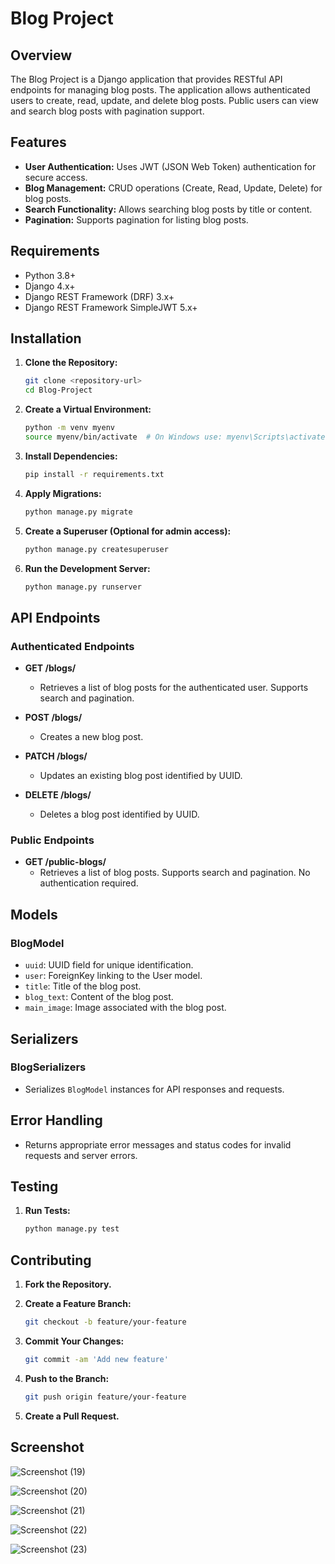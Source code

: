 # Blog Project

## Overview

The Blog Project is a Django application that provides RESTful API endpoints for managing blog posts. The application allows authenticated users to create, read, update, and delete blog posts. Public users can view and search blog posts with pagination support.

## Features

- **User Authentication:** Uses JWT (JSON Web Token) authentication for secure access.
- **Blog Management:** CRUD operations (Create, Read, Update, Delete) for blog posts.
- **Search Functionality:** Allows searching blog posts by title or content.
- **Pagination:** Supports pagination for listing blog posts.

## Requirements

- Python 3.8+
- Django 4.x+
- Django REST Framework (DRF) 3.x+
- Django REST Framework SimpleJWT 5.x+

## Installation

1. **Clone the Repository:**

    ```sh
    git clone <repository-url>
    cd Blog-Project
    ```

2. **Create a Virtual Environment:**

    ```sh
    python -m venv myenv
    source myenv/bin/activate  # On Windows use: myenv\Scripts\activate
    ```

3. **Install Dependencies:**

    ```sh
    pip install -r requirements.txt
    ```

4. **Apply Migrations:**

    ```sh
    python manage.py migrate
    ```

5. **Create a Superuser (Optional for admin access):**

    ```sh
    python manage.py createsuperuser
    ```

6. **Run the Development Server:**

    ```sh
    python manage.py runserver
    ```

## API Endpoints

### Authenticated Endpoints

- **GET /blogs/**
  - Retrieves a list of blog posts for the authenticated user. Supports search and pagination.

- **POST /blogs/**
  - Creates a new blog post.

- **PATCH /blogs/**
  - Updates an existing blog post identified by UUID.

- **DELETE /blogs/**
  - Deletes a blog post identified by UUID.

### Public Endpoints

- **GET /public-blogs/**
  - Retrieves a list of blog posts. Supports search and pagination. No authentication required.

## Models

### BlogModel

- `uuid`: UUID field for unique identification.
- `user`: ForeignKey linking to the User model.
- `title`: Title of the blog post.
- `blog_text`: Content of the blog post.
- `main_image`: Image associated with the blog post.

## Serializers

### BlogSerializers

- Serializes `BlogModel` instances for API responses and requests.

## Error Handling

- Returns appropriate error messages and status codes for invalid requests and server errors.

## Testing

1. **Run Tests:**

    ```sh
    python manage.py test
    ```

## Contributing

1. **Fork the Repository.**
2. **Create a Feature Branch:**

    ```sh
    git checkout -b feature/your-feature
    ```

3. **Commit Your Changes:**

    ```sh
    git commit -am 'Add new feature'
    ```

4. **Push to the Branch:**

    ```sh
    git push origin feature/your-feature
    ```

5. **Create a Pull Request.**

## Screenshot
![Screenshot (19)](https://github.com/user-attachments/assets/5c2a7610-f4ed-4475-8fb4-d947507343f1)

![Screenshot (20)](https://github.com/user-attachments/assets/26f1e4df-6327-4294-aa85-1275021e139c)

![Screenshot (21)](https://github.com/user-attachments/assets/b0dfb7ae-5da8-490c-824c-4f7c95b4c446)

![Screenshot (22)](https://github.com/user-attachments/assets/8984983a-2f7a-41c4-bcdc-f034a71e4e27)

![Screenshot (23)](https://github.com/user-attachments/assets/a2f9d669-90b6-4617-99fe-b2f49a456d1b)
